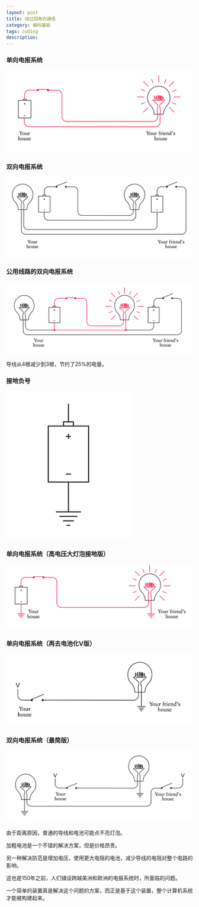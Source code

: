```yaml
---
layout: post
title: 绕过拐角的通信
category: 编码基础
tags: coding
description: 
---
```


### 单向电报系统

![](https://github.com/arcticlion/reading-lists/blob/master/Code/Chapter%2005%20Seeing%20Around%20Corners/屏幕快照%202014-09-17%20下午4.55.26.png)


### 双向电报系统

![](https://github.com/arcticlion/reading-lists/blob/master/Code/Chapter%2005%20Seeing%20Around%20Corners/屏幕快照%202014-09-17%20下午4.55.54.png)

### 公用线路的双向电报系统

![](https://github.com/arcticlion/reading-lists/blob/master/Code/Chapter%2005%20Seeing%20Around%20Corners/屏幕快照%202014-09-17%20下午4.56.15.png)

导线从4根减少到3根，节约了25%的电量。

### 接地负号

![](https://github.com/arcticlion/reading-lists/blob/master/Code/Chapter%2005%20Seeing%20Around%20Corners/屏幕快照%202014-09-17%20下午5.10.17.png)


### 单向电报系统（高电压大灯泡接地版）

![](https://github.com/arcticlion/reading-lists/blob/master/Code/Chapter%2005%20Seeing%20Around%20Corners/屏幕快照%202014-09-17%20下午4.57.00.png)

### 单向电报系统（再去电池化V版）

![](https://github.com/arcticlion/reading-lists/blob/master/Code/Chapter%2005%20Seeing%20Around%20Corners/屏幕快照%202014-09-17%20下午4.57.18.png)


### 双向电报系统（最简版）

![](https://github.com/arcticlion/reading-lists/blob/master/Code/Chapter%2005%20Seeing%20Around%20Corners/屏幕快照%202014-09-17%20下午4.57.28.png)


由于距离原因，普通的导线和电池可能点不亮灯泡。

加粗电池是一个不错的解决方案，但是价格昂贵。

另一种解决防范是增加电压，使用更大电阻的电池，减少导线的电阻对整个电路的影响。

这也是150年之前，人们铺设跨越美洲和欧洲的电报系统时，所面临的问题。

一个简单的装置真是解决这个问题的方案，而正是基于这个装置，整个计算机系统才能被构建起来。

